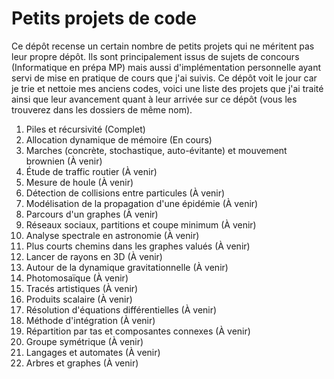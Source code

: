# Petits projets de code

Ce dépôt recense un certain nombre de petits projets qui ne méritent pas leur propre dépôt. Ils sont principalement issus de sujets de concours (Informatique en prépa MP) mais aussi d'implémentation personnelle ayant servi de mise en pratique de cours que j'ai suivis. Ce dépôt voit le jour car je trie et nettoie mes anciens codes, voici une liste des projets que j'ai traité ainsi que leur avancement quant à leur arrivée sur ce dépôt (vous les trouverez dans les dossiers de même nom).

1. Piles et récursivité (Complet)
2. Allocation dynamique de mémoire (En cours)
3. Marches (concrète, stochastique, auto-évitante) et mouvement brownien (À venir)
4. Étude de traffic routier (À venir)
5. Mesure de houle (À venir)
6. Détection de collisions entre particules (À venir)
7. Modélisation de la propagation d'une épidémie (À venir)
8. Parcours d'un graphes (À venir)
9. Réseaux sociaux, partitions et coupe minimum (À venir)
10. Analyse spectrale en astronomie (À venir)
11. Plus courts chemins dans les graphes valués (À venir)
12. Lancer de rayons en 3D (À venir)
13. Autour de la dynamique gravitationnelle (À venir)
14. Photomosaïque (À venir)
15. Tracés artistiques (À venir)
16. Produits scalaire (À venir)
17. Résolution d'équations différentielles (À venir)
18. Méthode d'intégration (À venir)
19. Répartition par tas et composantes connexes (À venir)
20. Groupe symétrique (À venir)
21. Langages et automates (À venir)
22. Arbres et graphes (À venir)